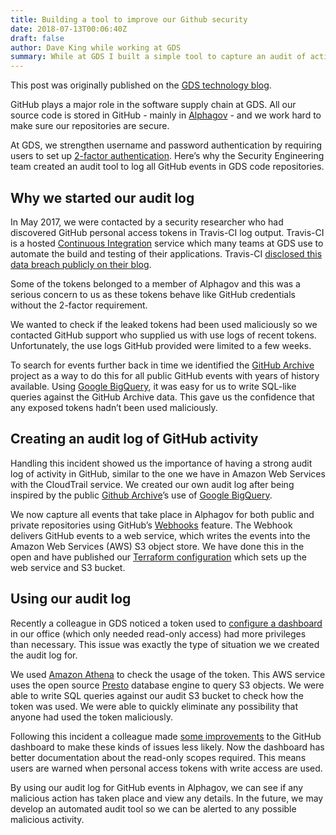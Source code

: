 ```yaml
---
title: Building a tool to improve our Github security
date: 2018-07-13T00:06:40Z
draft: false
author: Dave King while working at GDS
summary: While at GDS I built a simple tool to capture an audit of activity in Github and record it into Amazon S3 for querying with Amazon Athena.
---
```


This post was originally published on the [GDS technology blog](https://gdstechnology.blog.gov.uk/2018/07/13/building-a-tool-to-improve-our-github-security/).

GitHub plays a major role in the software supply chain at GDS. All our source code is stored in GitHub - mainly in [Alphagov](https://github.com/alphagov) - and we work hard to make sure our repositories are secure.

At GDS, we strengthen username and password authentication by requiring users to set up [2-factor authentication](https://help.github.com/articles/requiring-two-factor-authentication-in-your-organization/). Here’s why the Security Engineering team created an audit tool to log all GitHub events in GDS code repositories.

## Why we started our audit log

In May 2017, we were contacted by a security researcher who had discovered GitHub personal access tokens in Travis-CI log output. Travis-CI is a hosted [Continuous Integration](https://en.wikipedia.org/wiki/Continuous_integration) service which many teams at GDS use to automate the build and testing of their applications. Travis-CI [disclosed this data breach publicly on their blog](https://blog.travis-ci.com/2017-05-08-security-advisory).

Some of the tokens belonged to a member of Alphagov and this was a serious concern to us as these tokens behave like GitHub credentials without the 2-factor requirement.

We wanted to check if the leaked tokens had been used maliciously so we contacted GitHub support who supplied us with use logs of recent tokens. Unfortunately, the use logs GitHub provided were limited to a few weeks.

To search for events further back in time we identified the [GitHub Archive](https://www.githubarchive.org/) project as a way to do this for all public GitHub events with years of history available. Using [Google BigQuery](https://cloud.google.com/bigquery/), it was easy for us to write SQL-like queries against the GitHub Archive data. This gave us the confidence that any exposed tokens hadn’t been used maliciously.

## Creating an audit log of GitHub activity

Handling this incident showed us the importance of having a strong audit log of activity in GitHub, similar to the one we have in Amazon Web Services with the CloudTrail service. We created our own audit log after being inspired by the public [Github Archive](https://www.githubarchive.org/)’s use of [Google BigQuery](https://cloud.google.com/bigquery/).

We now capture all events that take place in Alphagov for both public and private repositories using GitHub’s [Webhooks](https://developer.github.com/webhooks/) feature. The Webhook delivers GitHub events to a web service, which writes the events into the Amazon Web Services (AWS) S3 object store. We have done this in the open and have published our [Terraform configuration](https://github.com/alphagov/archive-github-events) which sets up the web service and S3 bucket.

## Using our audit log

Recently a colleague in GDS noticed a token used to [configure a dashboard](https://github.com/alphagov/fourth-wall) in our office (which only needed read-only access) had more privileges than necessary. This issue was exactly the type of situation we we created the audit log for.

We used [Amazon Athena](https://aws.amazon.com/athena/) to check the usage of the token. This AWS service uses the open source [Presto](https://prestodb.io/) database engine to query S3 objects. We were able to write SQL queries against our audit S3 bucket to check how the token was used. We were able to quickly eliminate any possibility that anyone had used the token maliciously.

Following this incident a colleague made [some improvements](https://github.com/alphagov/fourth-wall/commit/aade6fc524d3889a24de3f38cdba63d710295bfe) to the GitHub dashboard to make these kinds of issues less likely. Now the dashboard has better documentation about the read-only scopes required. This means users are warned when personal access tokens with write access are used.

By using our audit log for GitHub events in Alphagov, we can see if any malicious action has taken place and view any details. In the future, we may develop an automated audit tool so we can be alerted to any possible malicious activity.